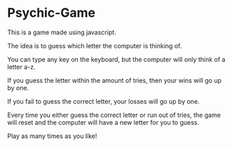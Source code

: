 # Psychic-Game

This is a game made using javascript.

The idea is to guess which letter the computer is thinking of. 

You can type any key on the keyboard, but the computer will only think of a letter a-z.

If you guess the letter within the amount of tries, then your wins will go up by one.

If you fail to guess the correct letter, your losses will go up by one.

Every time you either guess the correct letter or run out of tries, the game will reset and 
the computer will have a new letter for you to guess.

Play as many times as you like!

